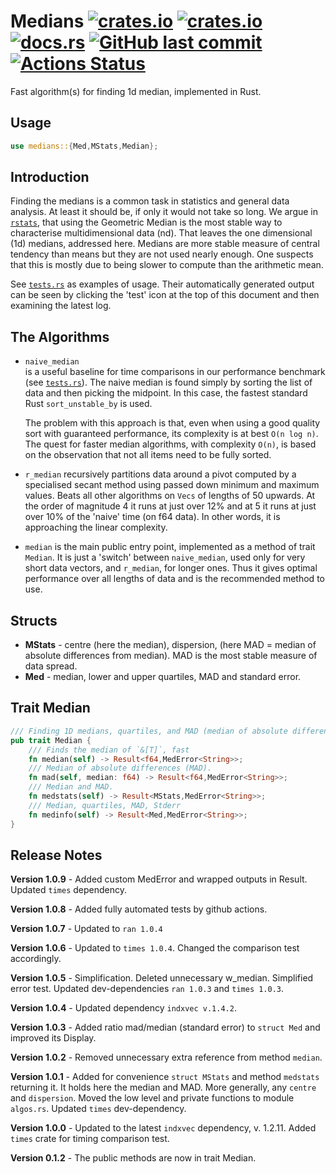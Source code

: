 # Medians [<img alt="crates.io" src="https://img.shields.io/crates/v/medians?logo=rust">](https://crates.io/crates/medians) [<img alt="crates.io" src="https://img.shields.io/crates/d/medians?logo=rust">](https://crates.io/crates/medians) [<img alt="docs.rs" src="https://img.shields.io/docsrs/medians?logo=rust">](https://docs.rs/medians) [<img alt="GitHub last commit" src="https://img.shields.io/github/last-commit/liborty/medians/HEAD?logo=github">](https://github.com/liborty/medians) [![Actions Status](https://github.com/liborty/medians/workflows/test/badge.svg)](https://github.com/liborty/medians/actions)

Fast algorithm(s) for finding 1d median, implemented in Rust.

## Usage

```rust
use medians::{Med,MStats,Median};
```

## Introduction

Finding the medians is a common task in statistics and general data analysis. At least it should be, if only it would not take so long. We argue in [`rstats`](https://github.com/liborty/rstats), that using the Geometric Median is the most stable way to characterise multidimensional data (nd). That leaves the one dimensional (1d) medians, addressed here. Medians are more stable measure of central tendency than means but they are not used nearly enough. One suspects that this is mostly due to being slower to compute than the arithmetic mean.

See [`tests.rs`](https://github.com/liborty/medians/blob/main/tests/tests.rs) as examples of usage. Their automatically generated output can be seen by clicking the 'test' icon at the top of this document and then examining the latest log.

## The Algorithms

* `naive_median`  
  is a useful baseline for time comparisons in our performance benchmark (see [`tests.rs`](https://github.com/liborty/medians/blob/main/tests/tests.rs)). The naive median is found simply by sorting the list of data and then picking the midpoint. In this case, the fastest standard Rust `sort_unstable_by` is used.

  The problem with this approach is that, even when using a good quality sort with guaranteed performance, its complexity is at best `O(n log n)`. The quest for faster median algorithms, with complexity `O(n)`, is based on the observation that not all items need to be fully sorted.

* `r_median`
recursively partitions data around a pivot computed by a specialised secant method using passed down minimum and maximum values. Beats all other algorithms on `Vecs` of lengths of 50 upwards. At the order of magnitude 4 it runs at just over 12% and at 5 it runs at just over 10% of the 'naive' time (on f64 data).  In other words, it is approaching the linear complexity.

* `median`
is the main public entry point, implemented as a method of trait `Median`. It is just a 'switch' between `naive_median`, used only for very short data vectors, and `r_median`, for longer ones. Thus it gives optimal performance over all lengths of data and is the recommended method to use.

## Structs

* **MStats** - centre (here the median), dispersion, (here MAD = median of absolute differences from median). MAD is the most stable measure of data spread.
* **Med** - median, lower and upper quartiles, MAD and standard error.

## Trait Median

```rust
/// Finding 1D medians, quartiles, and MAD (median of absolute differences)
pub trait Median {
    /// Finds the median of `&[T]`, fast
    fn median(self) -> Result<f64,MedError<String>>;
    /// Median of absolute differences (MAD).
    fn mad(self, median: f64) -> Result<f64,MedError<String>>;
    /// Median and MAD.
    fn medstats(self) -> Result<MStats,MedError<String>>;
    /// Median, quartiles, MAD, Stderr
    fn medinfo(self) -> Result<Med,MedError<String>>;
}
```

## Release Notes

**Version 1.0.9** - Added custom MedError and wrapped outputs in Result. Updated `times` dependency.

**Version 1.0.8** - Added fully automated tests by github actions.

**Version 1.0.7** - Updated to `ran 1.0.4`

**Version 1.0.6** - Updated to `times 1.0.4`. Changed the comparison test accordingly.

**Version 1.0.5** - Simplification. Deleted unnecessary w_median. Simplified error test. Updated dev-dependencies `ran 1.0.3` and `times 1.0.3`.

**Version 1.0.4** - Updated dependency `indxvec v.1.4.2`.

**Version 1.0.3** - Added ratio mad/median (standard error) to `struct Med` and improved its Display.

**Version 1.0.2** - Removed unnecessary extra reference from method `median`.

**Version 1.0.1** - Added for convenience `struct MStats` and method `medstats` returning it. It holds here the median and MAD. More generally, any `centre` and `dispersion`. Moved the low level and private functions to module `algos.rs`. Updated `times` dev-dependency.

**Version 1.0.0** -  Updated to the latest `indxvec` dependency, v. 1.2.11. Added `times` crate for timing comparison test.

**Version 0.1.2** - The public methods are now in trait Median.
